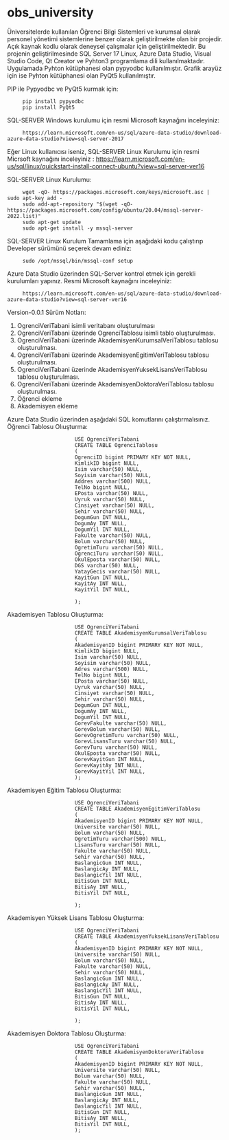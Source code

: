 # obs_university
Üniversitelerde kullanılan Öğrenci Bilgi Sistemleri ve kurumsal olarak personel yönetimi sistemlerine benzer olarak geliştirilmekte olan bir projedir. Açık kaynak kodlu olarak deneysel çalışmalar için geliştirilmektedir. Bu projenin geliştirilmesinde SQL Server 17 Linux, Azure Data Studio, Visual Studio Code, Qt Creator ve Pyhton3 programlama dili kullanılmaktadır. Uygulamada Pyhton kütüphanesi olan pypyodbc kullanılmıştır. Grafik arayüz için ise Pyhton kütüphanesi olan PyQt5 kullanılmıştır.

PIP ile Pypyodbc ve PyQt5 kurmak için:

         pip install pypyodbc
         pip install PyQt5

SQL-SERVER Windows kurulumu için resmi Microsoft kaynağını inceleyiniz:
         
         https://learn.microsoft.com/en-us/sql/azure-data-studio/download-azure-data-studio?view=sql-server-2017

Eğer Linux kullanıcısı iseniz, SQL-SERVER Linux Kurulumu için resmi Micrsoft kaynağını inceleyiniz : https://learn.microsoft.com/en-us/sql/linux/quickstart-install-connect-ubuntu?view=sql-server-ver16

SQL-SERVER Linux Kurulumu:

         
         wget -qO- https://packages.microsoft.com/keys/microsoft.asc | sudo apt-key add - 
         sudo add-apt-repository "$(wget -qO- https://packages.microsoft.com/config/ubuntu/20.04/mssql-server-2022.list)" 
         sudo apt-get update 
         sudo apt-get install -y mssql-server

SQL-SERVER Linux Kurulum Tamamlama için aşağıdaki kodu çalıştırıp Developer sürümünü seçerek devam ediniz:
          
         sudo /opt/mssql/bin/mssql-conf setup

Azure Data Studio üzerinden SQL-Server kontrol etmek için gerekli kurulumları yapınız. Resmi Microsoft kaynağını inceleyiniz:
       
         https://learn.microsoft.com/en-us/sql/azure-data-studio/download-azure-data-studio?view=sql-server-ver16


Version-0.0.1 Sürüm Notları:
  1. OgrenciVeriTabani isimli veritabanı oluşturulması
  2. OgrenciVeriTabani üzerinde OgrenciTablosu isimli tablo oluşturulması.
  3. OgrenciVeriTabani üzerinde AkademisyenKurumsalVeriTablosu tablosu oluşturulması.
  4. OgrenciVeriTabani üzerinde AkademisyenEgitimVeriTablosu tablosu oluşturulması.
  5. OgrenciVeriTabani üzerinde AkademisyenYuksekLisansVeriTablosu tablosu oluşturulması.
  6. OgrenciVeriTabani üzerinde AkademisyenDoktoraVeriTablosu tablosu oluşturulması.
  7. Öğrenci ekleme
  8. Akademisyen ekleme


Azure Data Studio üzerinden aşağıdaki SQL komutlarını çalıştırmalısınız.
Öğrenci Tablosu Olıuşturma:

                          USE OgrenciVeriTabani
                          CREATE TABLE OgrenciTablosu
                          (
                          OgrenciID bigint PRIMARY KEY NOT NULL,
                          KimlikID bigint NULL,
                          Isim varchar(50) NULL,
                          Soyisim varchar(50) NULL,
                          Addres varchar(500) NULL,
                          TelNo bigint NULL,
                          EPosta varchar(50) NULL,
                          Uyruk varchar(50) NULL,
                          Cinsiyet varchar(50) NULL,
                          Sehir varchar(50) NULL,
                          DogumGun INT NULL,
                          DogumAy INT NULL,
                          DogumYil INT NULL,
                          Fakulte varchar(50) NULL,
                          Bolum varchar(50) NULL,
                          OgretimTuru varchar(50) NULL,
                          OgrenciTuru varchar(50) NULL,
                          OkulEposta varchar(50) NULL,
                          DGS varchar(50) NULL,
                          YatayGecis varchar(50) NULL,
                          KayitGun INT NULL,
                          KayitAy INT NULL,
                          KayitYil INT NULL,

                          );
Akademisyen Tablosu Olıuşturma:

                          USE OgrenciVeriTabani
                          CREATE TABLE AkademisyenKurumsalVeriTablosu
                          (
                          AkademisyenID bigint PRIMARY KEY NOT NULL,
                          KimlikID bigint NULL,
                          Isim varchar(50) NULL,
                          Soyisim varchar(50) NULL,
                          Adres varchar(500) NULL,
                          TelNo bigint NULL,
                          EPosta varchar(50) NULL,
                          Uyruk varchar(50) NULL,
                          Cinsiyet varchar(50) NULL,
                          Sehir varchar(50) NULL,
                          DogumGun INT NULL,
                          DogumAy INT NULL,
                          DogumYil INT NULL,
                          GorevFakulte varchar(50) NULL,
                          GorevBolum varchar(50) NULL,
                          GorevOgretimTuru varchar(50) NULL,
                          GorevLisansTuru varchar(50) NULL,
                          GorevTuru varchar(50) NULL,
                          OkulEposta varchar(50) NULL,
                          GorevKayitGun INT NULL,
                          GorevKayitAy INT NULL,
                          GorevKayitYil INT NULL,
                          );
                          
Akademisyen Eğitim Tablosu Oluşturma:

                          USE OgrenciVeriTabani
                          CREATE TABLE AkademisyenEgitimVeriTablosu
                          (
                          AkademisyenID bigint PRIMARY KEY NOT NULL,
                          Universite varchar(50) NULL,
                          Bolum varchar(50) NULL,
                          OgretimTuru varchar(500) NULL,
                          LisansTuru varchar(50) NULL,
                          Fakulte varchar(50) NULL,
                          Sehir varchar(50) NULL,
                          BaslangicGun INT NULL,
                          BaslangicAy INT NULL,
                          BaslangicYil INT NULL,
                          BitisGun INT NULL,
                          BitisAy INT NULL,
                          BitisYil INT NULL,

                          );
Akademisyen Yüksek Lisans Tablosu Oluşturma:

                          USE OgrenciVeriTabani
                          CREATE TABLE AkademisyenYuksekLisansVeriTablosu
                          (
                          AkademisyenID bigint PRIMARY KEY NOT NULL,
                          Universite varchar(50) NULL,
                          Bolum varchar(50) NULL,
                          Fakulte varchar(50) NULL,
                          Sehir varchar(50) NULL,
                          BaslangicGun INT NULL,
                          BaslangicAy INT NULL,
                          BaslangicYil INT NULL,
                          BitisGun INT NULL,
                          BitisAy INT NULL,
                          BitisYil INT NULL,

                          );
                          
Akademisyen Doktora Tablosu Oluşturma:

                          USE OgrenciVeriTabani
                          CREATE TABLE AkademisyenDoktoraVeriTablosu
                          (
                          AkademisyenID bigint PRIMARY KEY NOT NULL,
                          Universite varchar(50) NULL,
                          Bolum varchar(50) NULL,
                          Fakulte varchar(50) NULL,
                          Sehir varchar(50) NULL,
                          BaslangicGun INT NULL,
                          BaslangicAy INT NULL,
                          BaslangicYil INT NULL,
                          BitisGun INT NULL,
                          BitisAy INT NULL,
                          BitisYil INT NULL,
                          );

